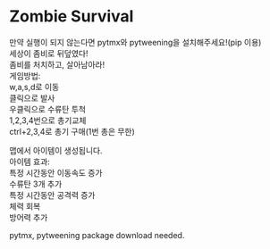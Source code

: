 # Zombie Survival  
만약 실행이 되지 않는다면 pytmx와 pytweening을 설치해주세요!(pip 이용)   
세상이 좀비로 뒤덮였다!  
좀비를 처치하고, 살아남아라!  
게임방법:  
w,a,s,d로 이동  
클릭으로 발사  
우클릭으로 수류탄 투척  
1,2,3,4번으로 총기교체  
ctrl+2,3,4로 총기 구매(1번 총은 무한)  

맵에서 아이템이 생성됩니다.  
아이템 효과:  
특정 시간동안 이동속도 증가  
수류탄 3개 추가  
특정 시간동안 공격력 증가  
체력 회복  
방어력 추가  

pytmx, pytweening package download needed.

